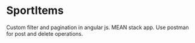 # SportItems
Custom filter and pagination in angular js. MEAN stack app. Use postman for post and delete operations.

